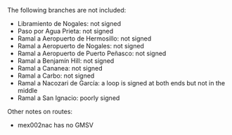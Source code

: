 The following branches are not included:
* Libramiento de Nogales: not signed
* Paso por Agua Prieta: not signed
* Ramal a Aeropuerto de Hermosillo: not signed
* Ramal a Aeropuerto de Nogales: not signed
* Ramal a Aeropuerto de Puerto Peñasco: not signed
* Ramal a Benjamín Hill: not signed
* Ramal a Cananea: not signed
* Ramal a Carbo: not signed
* Ramal a Nacozari de García: a loop is signed at both ends but not in the middle
* Ramal a San Ignacio: poorly signed

Other notes on routes:
* mex002nac has no GMSV
